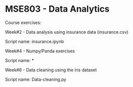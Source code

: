 # MSE803 - Data Analytics

Course exercises:

Week#2 - Data analysis using insurance data (insurance.csv)

   Script name: insurance.ipynb

Week#4 - Numpy/Panda exercises

   Script name: *

Week#6 - Data cleaning using the iris dataset

   Script name: Data-cleaning.py



